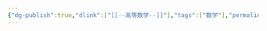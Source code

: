 ```yaml
---
{"dg-publish":true,"dlink":["[[--高等数学--]]"],"tags":["数学"],"permalink":"/038-数字科学/math/微积分/极限/映射/","dgPassFrontmatter":true}
---
```

